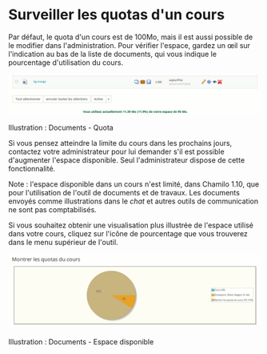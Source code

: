 # Surveiller les quotas d'un cours

Par défaut, le quota d'un cours est de 100Mo, mais il est aussi possible de le modifier dans l'administration. Pour vérifier l'espace, gardez un œil sur l'indication au bas de la liste de documents, qui vous indique le pourcentage d'utilisation du cours.

![](../../.gitbook/assets/graficos31%20%287%29.png)

Illustration : Documents - Quota

Si vous pensez atteindre la limite du cours dans les prochains jours, contactez votre administrateur pour lui demander s'il est possible d'augmenter l'espace disponible. Seul l'administrateur dispose de cette fonctionnalité.

Note : l'espace disponible dans un cours n'est limité, dans Chamilo 1.10, que pour l'utilisation de l'outil de documents et de travaux. Les documents envoyés comme illustrations dans le _chat_ et autres outils de communication ne sont pas comptabilisés.

Si vous souhaitez obtenir une visualisation plus illustrée de l'espace utilisé dans votre cours, cliquez sur l'icône de pourcentage que vous trouverez dans le menu supérieur de l'outil.

![](../../.gitbook/assets/image52%20%283%29.png)

Illustration : Documents - Espace disponible

